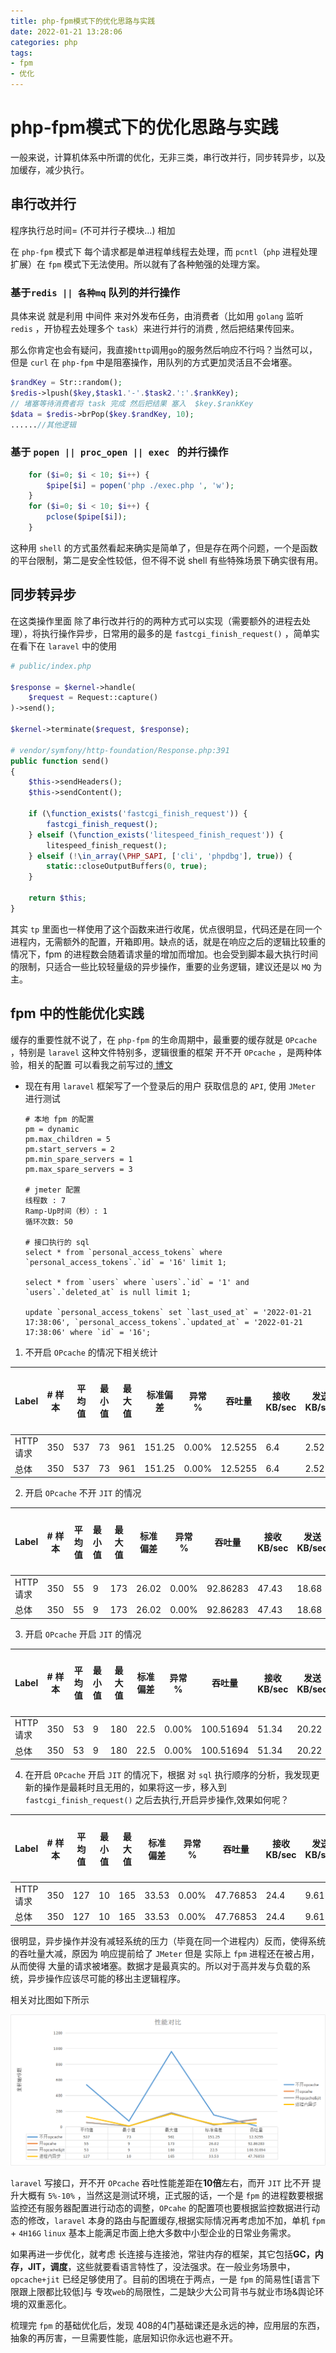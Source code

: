 ```yaml
---
title: php-fpm模式下的优化思路与实践
date: 2022-01-21 13:28:06
categories: php
tags:
- fpm
- 优化
---
```


# php-fpm模式下的优化思路与实践

一般来说，计算机体系中所谓的优化，无非三类，串行改并行，同步转异步，以及加缓存，减少执行。

## 串行改并行

程序执行总时间= (不可并行子模块...) 相加

在 `php-fpm` 模式下 每个请求都是单进程单线程去处理，而 `pcntl`（`php` 进程处理扩展）在 `fpm` 模式下无法使用。所以就有了各种勉强的处理方案。

### 基于`redis || 各种mq` 队列的并行操作

具体来说 就是利用 中间件 来对外发布任务，由消费者（比如用 `golang` 监听 `redis` ，开协程去处理多个 `task`）来进行并行的消费 , 然后把结果传回来。

那么你肯定也会有疑问，我直接`http`调用`go`的服务然后响应不行吗？当然可以，但是 `curl` 在 `php-fpm` 中是阻塞操作，用队列的方式更加灵活且不会堵塞。

```php
$randKey = Str::random();
$redis->lpush($key,$task1.'-'.$task2.':'.$rankKey);
// 堵塞等待消费者将 task 完成 然后把结果 塞入  $key.$rankKey 
$data = $redis->brPop($key.$randKey, 10);
......//其他逻辑
```

### 基于 `popen || proc_open || exec ` 的并行操作

```php
    for ($i=0; $i < 10; $i++) {
        $pipe[$i] = popen('php ./exec.php ', 'w');
    }
    for ($i=0; $i < 10; $i++) {
        pclose($pipe[$i]);
    }
```

这种用 `shell` 的方式虽然看起来确实是简单了，但是存在两个问题，一个是函数的平台限制，第二是安全性较低，但不得不说 shell 有些特殊场景下确实很有用。

## 同步转异步

在这类操作里面 除了串行改并行的的两种方式可以实现（需要额外的进程去处理），将执行操作异步，日常用的最多的是 `fastcgi_finish_request()` ，简单实在看下在 `laravel` 中的使用

```php
# public/index.php

$response = $kernel->handle(
    $request = Request::capture()
)->send();

$kernel->terminate($request, $response);

# vendor/symfony/http-foundation/Response.php:391
public function send()
{
    $this->sendHeaders();
    $this->sendContent();

    if (\function_exists('fastcgi_finish_request')) {
    	fastcgi_finish_request();
    } elseif (\function_exists('litespeed_finish_request')) {
    	litespeed_finish_request();
    } elseif (!\in_array(\PHP_SAPI, ['cli', 'phpdbg'], true)) {
    	static::closeOutputBuffers(0, true);
    }

    return $this;
}
```

其实 `tp` 里面也一样使用了这个函数来进行收尾，优点很明显，代码还是在同一个进程内，无需额外的配置，开箱即用。缺点的话，就是在响应之后的逻辑比较重的情况下，fpm 的进程数会随着请求量的增加而增加。也会受到脚本最大执行时间的限制，只适合一些比较轻量级的异步操作，重要的业务逻辑，建议还是以 `MQ` 为主。

## fpm 中的性能优化实践

缓存的重要性就不说了，在 `php-fpm` 的生命周期中，最重要的缓存就是 `OPcache` ，特别是 `laravel` 这种文件特别多，逻辑很重的框架 开不开 `OPcache` ，是两种体验，相关的配置 可以看我之前写过的[ 博文 ]( https://blogxy.cn/2022/01/20/php8-1%E6%96%B0%E7%89%B9%E6%80%A7%E4%B8%8E%E9%83%A8%E5%88%86%E4%BD%BF%E7%94%A8%E5%AE%9E%E8%B7%B5/#php8-%E7%9A%84-opcache-%E4%B8%8E-jit-Just-In-Time ) 

- 现在有用 `laravel` 框架写了一个登录后的用户 获取信息的 `API`, 使用 `JMeter` 进行测试

  ```shell
  # 本地 fpm 的配置
  pm = dynamic
  pm.max_children = 5
  pm.start_servers = 2
  pm.min_spare_servers = 1
  pm.max_spare_servers = 3
  
  # jmeter 配置
  线程数 : 7
  Ramp-Up时间（秒）: 1
  循环次数: 50
  
  # 接口执行的 sql
  select * from `personal_access_tokens` where `personal_access_tokens`.`id` = '16' limit 1;
  
  select * from `users` where `users`.`id` = '1' and `users`.`deleted_at` is null limit 1;
  
  update `personal_access_tokens` set `last_used_at` = '2022-01-21 17:38:06', `personal_access_tokens`.`updated_at` = '2022-01-21 17:38:06' where `id` = '16';
  
  ```

1. 不开启 `OPcache` 的情况下相关统计


| Label    | # 样本 | 平均值 | 最小值 | 最大值 | 标准偏差 | 异常 % | 吞吐量  | 接收 KB/sec | 发送 KB/sec | 平均字节数 |
| -------- | ------ | ------ | ------ | ------ | -------- | ------ | ------- | ----------- | ----------- | ---------- |
| HTTP请求 | 350    | 537    | 73     | 961    | 151.25   | 0.00%  | 12.5255 | 6.4         | 2.52        | 523        |
| 总体     | 350    | 537    | 73     | 961    | 151.25   | 0.00%  | 12.5255 | 6.4         | 2.52        | 523        |

2. 开启 `OPcache` 不开 `JIT` 的情况

| Label    | # 样本 | 平均值 | 最小值 | 最大值 | 标准偏差 | 异常 % | 吞吐量   | 接收 KB/sec | 发送 KB/sec | 平均字节数 |
| -------- | ------ | ------ | ------ | ------ | -------- | ------ | -------- | ----------- | ----------- | ---------- |
| HTTP请求 | 350    | 55     | 9      | 173    | 26.02    | 0.00%  | 92.86283 | 47.43       | 18.68       | 523        |
| 总体     | 350    | 55     | 9      | 173    | 26.02    | 0.00%  | 92.86283 | 47.43       | 18.68       | 523        |

3. 开启 `OPcache` 开启 `JIT` 的情况


| Label    | # 样本 | 平均值 | 最小值 | 最大值 | 标准偏差 | 异常 % | 吞吐量    | 接收 KB/sec | 发送 KB/sec | 平均字节数 |
| -------- | ------ | ------ | ------ | ------ | -------- | ------ | --------- | ----------- | ----------- | ---------- |
| HTTP请求 | 350    | 53     | 9      | 180    | 22.5     | 0.00%  | 100.51694 | 51.34       | 20.22       | 523        |
| 总体     | 350    | 53     | 9      | 180    | 22.5     | 0.00%  | 100.51694 | 51.34       | 20.22       | 523        |

4. 在开启 `OPcache` 开启 `JIT` 的情况下，根据 对 `sql` 执行顺序的分析，我发现更新的操作是最耗时且无用的，如果将这一步，移入到`fastcgi_finish_request()` 之后去执行,开启异步操作,效果如何呢？

| Label    | # 样本 | 平均值 | 最小值 | 最大值 | 标准偏差 | 异常 % | 吞吐量   | 接收 KB/sec | 发送 KB/sec | 平均字节数 |
| -------- | ------ | ------ | ------ | ------ | -------- | ------ | -------- | ----------- | ----------- | ---------- |
| HTTP请求 | 350    | 127    | 10     | 165    | 33.53    | 0.00%  | 47.76853 | 24.4        | 9.61        | 523        |
| 总体     | 350    | 127    | 10     | 165    | 33.53    | 0.00%  | 47.76853 | 24.4        | 9.61        | 523        |

很明显，异步操作并没有减轻系统的压力（毕竟在同一个进程内）反而，使得系统的吞吐量大减，原因为 响应提前给了 `JMeter`  但是 实际上 `fpm` 进程还在被占用，从而使得 大量的请求被堵塞。数据才是最真实的。所以对于高并发与负载的系统，异步操作应该尽可能的移出主逻辑程序。



相关对比图如下所示

![06](/img/06.jpg)

`laravel` 写接口，开不开 `OPcache` 吞吐性能差距在**10倍**左右，而开 `JIT` 比不开 提升大概有 `5%-10%` ，当然这是测试环境，正式服的话，一个是 `fpm` 的进程数要根据监控还有服务器配置进行动态的调整，`OPcahe` 的配置项也要根据监控数据进行动态的修改，`laravel` 本身的路由与配置缓存,根据实际情况再考虑加不加，单机 `fpm` + `4H16G` `linux` 基本上能满足市面上绝大多数中小型企业的日常业务需求。

如果再进一步优化，就考虑 长连接与连接池，常驻内存的框架，其它包括**GC，内存，JIT，调度**，这些就要看语言特性了，没法强求。在一般业务场景中，`opcache+jit` 已经足够使用了。目前的困境在于两点，一是 `fpm` 的简易性[语言下限跟上限都比较低]与 专攻`web`的局限性，二是缺少大公司背书与就业市场&舆论环境的双重恶化。

梳理完 `fpm` 的基础优化后，发现 408的4门基础课还是永远的神，应用层的东西，抽象的再厉害，一旦需要性能，底层知识你永远也避不开。